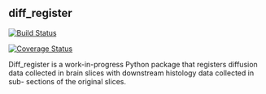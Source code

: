 ## diff_register
[![Build Status](https://travis-ci.org/ccurtis7/diff_register.svg?branch=master)](https://travis-ci.org/ccurtis7/diff_register)

[![Coverage Status](https://coveralls.io/repos/github/ccurtis7/diff_register/badge.svg?branch=master)](https://coveralls.io/github/ccurtis7/diff_register?branch=master)

Diff_register is a work-in-progress Python package that registers diffusion
data collected in brain slices with downstream histology data collected in sub-
sections of the original slices.
